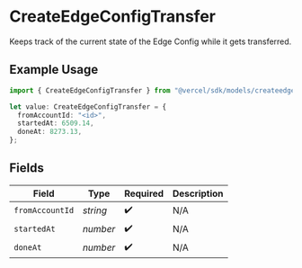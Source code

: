 # CreateEdgeConfigTransfer

Keeps track of the current state of the Edge Config while it gets transferred.

## Example Usage

```typescript
import { CreateEdgeConfigTransfer } from "@vercel/sdk/models/createedgeconfigop.js";

let value: CreateEdgeConfigTransfer = {
  fromAccountId: "<id>",
  startedAt: 6509.14,
  doneAt: 8273.13,
};
```

## Fields

| Field              | Type               | Required           | Description        |
| ------------------ | ------------------ | ------------------ | ------------------ |
| `fromAccountId`    | *string*           | :heavy_check_mark: | N/A                |
| `startedAt`        | *number*           | :heavy_check_mark: | N/A                |
| `doneAt`           | *number*           | :heavy_check_mark: | N/A                |
